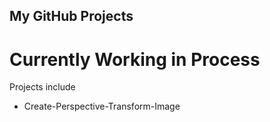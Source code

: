 My GitHub Projects
------------------

# Currently Working in Process

Projects include
- Create-Perspective-Transform-Image
